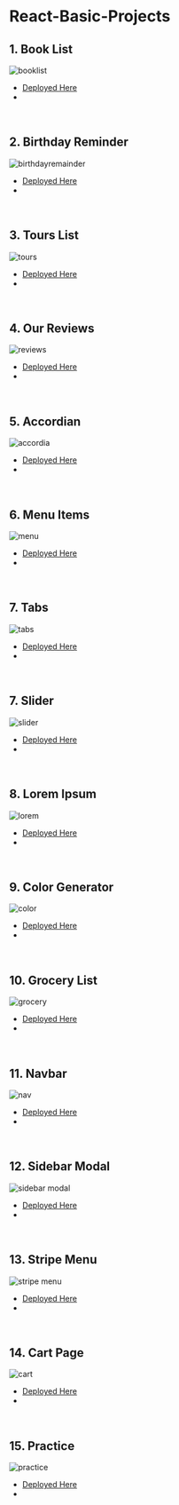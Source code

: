 # React-Basic-Projects

## 1. Book List 
  ![booklist](./images/booklist.png)

  - [Deployed Here](https://basic-booklist.netlify.app/)
  - 

<br />

## 2. Birthday Reminder
  ![birthdayremainder](./images/birthday-remainder.png)

  - [Deployed Here](https://react-birthdayremainder.netlify.app/)
  - 

<br />

## 3. Tours List
  ![tours](./images/tourlist.png)

  - [Deployed Here](https://react-tourlist.netlify.app/)
  - 

<br />

## 4. Our Reviews 
  ![reviews](./images/reviews.png)

  - [Deployed Here](https://react-reviewlist.netlify.app/)
  - 

<br />

## 5. Accordian
  ![accordia](./images/accordian.png)

  - [Deployed Here](https://react-faqaccordian.netlify.app/)
  - 

<br />

## 6. Menu Items
  ![menu](./images/menu.png)

  - [Deployed Here](https://react-menuitems.netlify.app/)
  - 

<br />

## 7. Tabs
  ![tabs](./images/tabs.png)

  - [Deployed Here](https://react-tabitems.netlify.app/)
  - 

<br />

## 7. Slider
  ![slider](./images/slider.png)

  - [Deployed Here](https://react-slideritems.netlify.app/)
  - 

<br />

## 8. Lorem Ipsum
  ![lorem](./images/lorem.png)

  - [Deployed Here](https://react-loremipsum.netlify.app/)
  - 

<br />

## 9. Color Generator
  ![color](./images/color.png)

  - [Deployed Here](https://react-colorgenerate.netlify.app/)
  - 

<br />

## 10. Grocery List
  ![grocery](./images/grocery.png)

  - [Deployed Here](https://react-grocerylist.netlify.app/)
  - 

<br />

## 11. Navbar
  ![nav](./images/nav.png)

  - [Deployed Here](https://react-navigation-bar.netlify.app/)
  - 

<br />

## 12. Sidebar Modal
  ![sidebar modal](./images/sidebarmodal.png)

  - [Deployed Here](https://react-modal-side-bar.netlify.app/)
  - 

<br />

## 13. Stripe Menu
  ![stripe menu](./images/stripe.png)

  - [Deployed Here](https://react-stripe-submenu-sidebar.netlify.app/)
  - 

<br />

## 14. Cart Page
  ![cart](./images/cart.png)

  - [Deployed Here](https://react-cart-page.netlify.app/)
  - 

<br />

## 15. Practice
  ![practice](./images/practice.png)

  - [Deployed Here](https://react-practice-hooks.netlify.app/)
  - 

<br />
